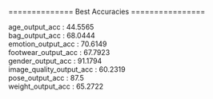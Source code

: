 ==============  Best Accuracies ================ <br /> 

age_output_acc           : 44.5565 <br />
bag_output_acc           : 68.0444 <br />
emotion_output_acc       : 70.6149 <br />
footwear_output_acc      : 67.7923 <br />
gender_output_acc        : 91.1794 <br />
image_quality_output_acc : 60.2319 <br />
pose_output_acc          : 87.5    <br />
weight_output_acc        : 65.2722 <br />
